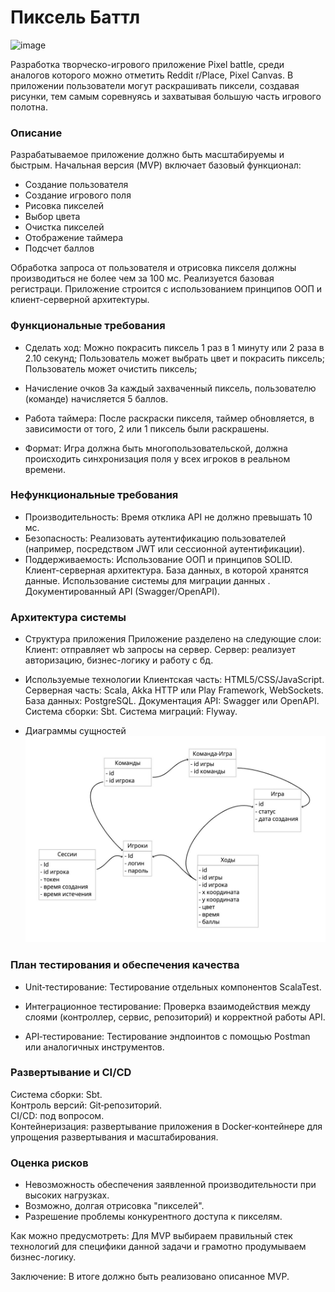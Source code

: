 # Пиксель Баттл
<img width="1440" alt="image" src="https://github.com/user-attachments/assets/de0da8b0-24e8-4d50-907b-75fa692a3404" />

Разработка творческо-игрового приложение Pixel battle, среди аналогов которого можно отметить Reddit r/Place, Pixel Canvas. В приложении пользователи могут раскрашивать пиксели, создавая рисунки, тем самым соревнуясь и захватывая большую часть игрового полотна.

### Описание
Разрабатываемое приложение должно быть масштабируемы и быстрым. Начальная версия (MVP) включает базовый функционал:
- Создание пользователя
- Создание игрового поля
- Рисовка пикселей
- Выбор цвета
- Очистка пикселей
- Отображение таймера
- Подсчет баллов

Обработка запроса от пользователя и отрисовка пикселя должны производиться не более чем за 100 мс. Реализуется базовая регистраци. Приложение строится с использованием принципов ООП и клиент-серверной архитектуры.


### Функциональные требования

- Сделать ход:
Можно покрасить пиксель 1 раз в 1 минуту или 2 раза в 2.10 секунд;
Пользователь может выбрать цвет и покрасить пиксель;
Пользователь может очистить пиксель;

- Начисление очков
За каждый захваченный пиксель, пользователю (команде) начисляется 5 баллов.

- Работа таймера:
После раскраски пикселя, таймер обновляется, в зависимости от того, 2 или 1 пиксель были раскрашены. 

- Формат: 
Игра должна быть многопользовательской, должна происходить синхронизация поля у всех игроков в реальном времени.

### Нефункциональные требования
- Производительность:
Время отклика API не должно превышать 10 мс.
- Безопасность:
Реализовать аутентификацию пользователей (например, посредством JWT или сессионной аутентификации).
- Поддерживаемость:
Использование ООП и принципов SOLID.
Клиент-серверная архитектура.
База данных, в которой хранятся данные. 
Использование системы для миграции данных .
Документированный API (Swagger/OpenAPI).

### Архитектура системы
- Структура приложения
Приложение разделено на следующие слои:
Клиент: отправляет wb запросы  на сервер.
Сервер: реализует авторизацию, бизнес-логику и работу с бд.

- Используемые технологии
Клиентская часть: HTML5/CSS/JavaScript.  
Серверная часть: Scala,  Akka HTTP или Play Framework, WebSockets.
База данных: PostgreSQL.
Документация API: Swagger или OpenAPI.
Система сборки: Sbt.
Система миграций: Flyway.

- Диаграммы сущностей
![Описание изображения](images/1.jpg)

### План тестирования и обеспечения качества
- Unit‑тестирование: Тестирование отдельных компонентов ScalaTest.

- Интеграционное тестирование:
Проверка взаимодействия между слоями (контроллер, сервис, репозиторий) и корректной работы API.

- API‑тестирование:
Тестирование эндпоинтов с помощью Postman или аналогичных инструментов. 


### Развертывание и CI/CD
Система сборки: Sbt.\
Контроль версий: Git‑репозиторий.\
CI/CD: под вопросом.\
Контейнеризация: развертывание приложения в Docker‑контейнере для упрощения развертывания и масштабирования.

### Оценка рисков
- Невозможность обеспечения заявленной производительности при высоких нагрузках.
- Возможно, долгая отрисовка "пикселей".
- Разрешение проблемы конкурентного доступа к пикселям.

Как можно предусмотреть:
Для MVP выбираем правильный стек технологий для специфики данной задачи и грамотно продумываем бизнес-логику.  

Заключение:
В итоге должно быть реализовано описанное MVP.
